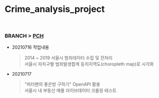# Crime_analysis_project <br>
<br>

### BRANCH > [PCH](https://github.com/Sun1203/Crime_analysis_project/tree/PCH)

- 20210716 작업내용
   > 2014 ~ 2019 서울시 범죄데이터 수집 및 전처리<br>
   > 서울시 자치구별 범죄발생합계 등치지역도(choropleth map)로 시각화

- 20210717
   > "피터팬의 좋은방 구하기" OpenAPI 활용<br>
   > 서울시 내 부동산 매물 라이브데이터 크롤링 테스트
